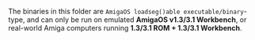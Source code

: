 The binaries in this folder are `AmigaOS loadseg()able executable/binary`-type, and can only be run on emulated **AmigaOS v1.3/3.1 Workbench**, or real-world Amiga computers running **1.3/3.1 ROM + 1.3/3.1 Workbench**.
